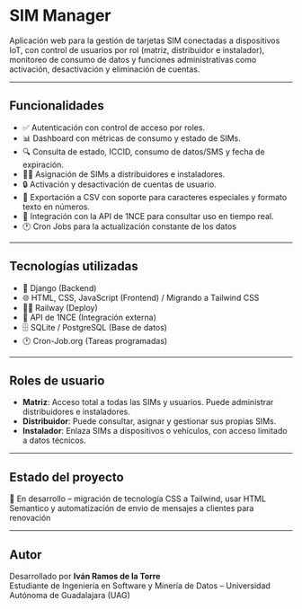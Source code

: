 # SIM Manager

Aplicación web para la gestión de tarjetas SIM conectadas a dispositivos IoT, con control de usuarios por rol (matriz, distribuidor e instalador), monitoreo de consumo de datos y funciones administrativas como activación, desactivación y eliminación de cuentas.

---

## Funcionalidades

- ✅ Autenticación con control de acceso por roles.
- 📊 Dashboard con métricas de consumo y estado de SIMs.
- 🔍 Consulta de estado, ICCID, consumo de datos/SMS y fecha de expiración.
- 🧑‍💼 Asignación de SIMs a distribuidores e instaladores.
- 🔒 Activación y desactivación de cuentas de usuario.
- 📁 Exportación a CSV con soporte para caracteres especiales y formato texto en números.
- 🔗 Integración con la API de 1NCE para consultar uso en tiempo real.
- 🕐 Cron Jobs para la actualización constante de los datos
  
---

## Tecnologías utilizadas

- 🐍 Django (Backend)
- 🌐 HTML, CSS, JavaScript (Frontend) / Migrando a Tailwind CSS
- 🧑‍💻 Railway (Deploy)
- 🧠 API de 1NCE (Integración externa)
- 🗄️ SQLite / PostgreSQL (Base de datos)
- 🕐 Cron-Job.org (Tareas programadas)
---

## Roles de usuario

- **Matriz**: Acceso total a todas las SIMs y usuarios. Puede administrar distribuidores e instaladores.
- **Distribuidor**: Puede consultar, asignar y gestionar sus propias SIMs.
- **Instalador**: Enlaza SIMs a dispositivos o vehículos, con acceso limitado a datos técnicos.

---

## Estado del proyecto

🚧 En desarrollo –  migración de tecnología CSS a Tailwind, usar HTML Semantico y automatización de envio de mensajes a clientes para renovación

---

## Autor

Desarrollado por **Iván Ramos de la Torre**  
Estudiante de Ingeniería en Software y Minería de Datos – Universidad Autónoma de Guadalajara (UAG)
